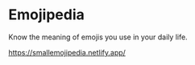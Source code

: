 # Emojipedia
Know the meaning of emojis you use in your daily life.

https://smallemojipedia.netlify.app/
